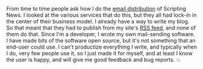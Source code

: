 From time to time people ask how I do the <a href="http://scripting.com/email/">email distribution</a> of Scripting News. I looked at the various services that do this, but they all had lock-in in the center of their business model. I already have a way to write my blog. So that meant that they had to publish from my site's <a href="http://scripting.com/rss.xml">RSS feed</a>, and none of them do that. Since I'm a developer, I wrote my own mail-sending software. I have made bits of the software open source, but it's not something that an end-user could use. I can't productize everything I write, and typically when I do, very few people use it, so I just made it for myself, and at least I know the user is happy, and will give me good feedback and bug reports. :boom:
